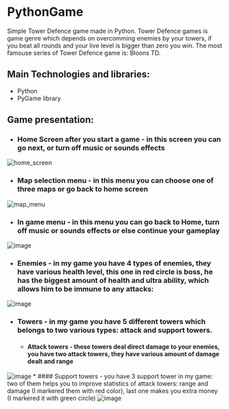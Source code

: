 # PythonGame
Simple Tower Defence game made in Python. Tower Defence games is game genre which depends on overcomming enemies by your towers, if you beat all rounds and your live level is bigger than zero you win. The most famouse series of Tower Defence game is: Bloons TD.

## Main Technologies and libraries:
* Python 
* PyGame library

## Game presentation:

* ### Home Screen after you start a game - in this screen you can go next, or turn off music or sounds effects
![home_screen](https://github.com/maciejsachajdak/PythonGame/assets/119767371/486ecba2-1331-424b-afa7-2b050291a06b)

* ### Map selection menu - in this menu you can choose one of three maps or go back to home screen
![map_menu](https://github.com/maciejsachajdak/PythonGame/assets/119767371/eee0d11a-bd5e-443d-a46a-2f619f80e02f)

* ### In game menu - in this menu you can go back to Home, turn off music or sounds effects or else continue your gameplay
![image](https://github.com/maciejsachajdak/PythonGame/assets/119767371/4d6bceef-73d3-4483-a529-efd224d560e2)

* ### Enemies - in my game you have 4 types of enemies, they have various health level, this one in red circle is boss, he has the biggest amount of health and ultra ability, which allows him to be immune to any attacks:
![image](https://github.com/maciejsachajdak/PythonGame/assets/119767371/52c322e8-4dc7-467e-a86b-ba9856527948)

* ### Towers - in my game you have 5 different towers which belongs to two various types: attack and support towers.
     * #### Attack towers - these towers deal direct damage to your enemies, you have two attack towers, they have various amount of damage dealt and range
![image](https://github.com/maciejsachajdak/PythonGame/assets/119767371/9a272bdb-8a67-4b65-90ad-a532376a1a74)
     * #### Support towers - you have 3 support tower in my game: two of them helps you to improve statistics of attack towers: range and damage (I markered them with red color), last one makes you extra money (I markered it with green circle)
![image](https://github.com/maciejsachajdak/PythonGame/assets/119767371/8c21c003-1467-4a21-9e96-61da272a0889)
